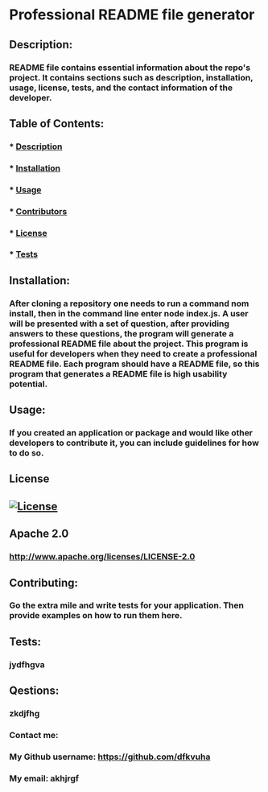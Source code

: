 # Professional README file generator 

  ## Description:    
  ### README file contains essential information about the repo's project. It contains sections such as description, installation, usage, license,  tests, and  the contact information of the developer. 

  ## Table of Contents:
  ###  * [Description](#description)
  ###  * [Installation](#installation)
  ###  * [Usage](#usage)
  ###  * [Contributors](#contributors)
  ###  * [License](#license)
  ###  * [Tests](#tests)
  
  ## Installation:
  ### After cloning a repository one needs to  run a command nom install, then in the command line enter node index.js. A user will be presented with a set of question, after providing answers to these questions, the program will generate a professional README file about the project.  This program is useful for developers when they need to create a professional README file. Each program should have a README file, so this program that generates a README file is high usability potential.
  
  ## Usage:
  ### If you created an application or package and would like other developers to contribute it, you can include guidelines for how to do so.

  ## License
  ## [![License](https://img.shields.io/badge/License-Apache_2.0-blue.svg)](http://www.apache.org/licenses/LICENSE-2.0)
  ## Apache 2.0 
  ### http://www.apache.org/licenses/LICENSE-2.0
  
  ## Contributing:
  ### Go the extra mile and write tests for your application. Then provide examples on how to run them here.
  
  ## Tests:
  ### jydfhgva
  
  ##  Qestions: 
  ### zkdjfhg

  ### Contact me: 
  ### My Github username: https://github.com/dfkvuha
  ### My email: akhjrgf

